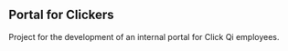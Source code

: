 ## **Portal for Clickers**

Project for the development of an internal portal for Click Qi employees.